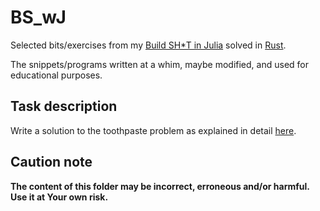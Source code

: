 # BS_wJ

Selected bits/exercises from my [Build SH\*T in Julia](https://b-lukaszuk.github.io/BS_wJ_eng/) solved in [Rust](https://www.rust-lang.org/).

The snippets/programs written at a whim, maybe modified, and used for educational purposes.

## Task description

Write a solution to the toothpaste problem as explained in detail [here](https://b-lukaszuk.github.io/BS_wJ_eng/toothpaste.html).

## Caution note

**The content of this folder may be incorrect, erroneous and/or harmful. Use it at Your own risk.**
